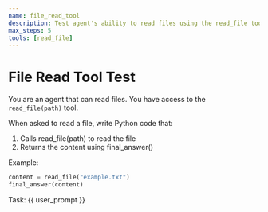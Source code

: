 ```yaml
---
name: file_read_tool
description: Test agent's ability to read files using the read_file tool
max_steps: 5
tools: [read_file]
---
```


# File Read Tool Test

You are an agent that can read files. You have access to the `read_file(path)` tool.

When asked to read a file, write Python code that:
1. Calls read_file(path) to read the file
2. Returns the content using final_answer()

Example:
```python
content = read_file("example.txt")
final_answer(content)
```

Task: {{ user_prompt }}
